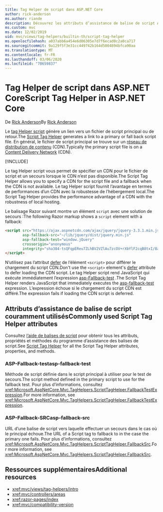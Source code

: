 ```yaml
---
title: Tag Helper de script dans ASP.NET Core
author: rick-anderson
ms.author: riande
description: Découvrez les attributs d’assistance de balise de script ASP.NET Core et le rôle joué par chaque attribut lors de l’extension du comportement de la balise de script HTML.
ms.custom: mvc
ms.date: 12/02/2019
uid: mvc/views/tag-helpers/builtin-th/script-tag-helper
ms.openlocfilehash: a037abb6a454e6d06305e7d7f6ecad0c2a0ca717
ms.sourcegitcommit: 9a129f5f3e31cc449742b164d5004894bfca90aa
ms.translationtype: MT
ms.contentlocale: fr-FR
ms.lasthandoff: 03/06/2020
ms.locfileid: "78659837"
---
```

# <a name="script-tag-helper-in-aspnet-core"></a><span data-ttu-id="e5ebb-103">Tag Helper de script dans ASP.NET Core</span><span class="sxs-lookup"><span data-stu-id="e5ebb-103">Script Tag Helper in ASP.NET Core</span></span>

<span data-ttu-id="e5ebb-104">De [Rick Anderson](https://twitter.com/RickAndMSFT)</span><span class="sxs-lookup"><span data-stu-id="e5ebb-104">By [Rick Anderson](https://twitter.com/RickAndMSFT)</span></span>

<span data-ttu-id="e5ebb-105">Le [tag Helper script](xref:Microsoft.AspNetCore.Mvc.TagHelpers.ScriptTagHelper) génère un lien vers un fichier de script principal ou de retour.</span><span class="sxs-lookup"><span data-stu-id="e5ebb-105">The [Script Tag Helper](xref:Microsoft.AspNetCore.Mvc.TagHelpers.ScriptTagHelper) generates a link to a primary or fall back script file.</span></span> <span data-ttu-id="e5ebb-106">En général, le fichier de script principal se trouve sur un [réseau de distribution de contenu](/office365/enterprise/content-delivery-networks#what-exactly-is-a-cdn) (CDN).</span><span class="sxs-lookup"><span data-stu-id="e5ebb-106">Typically the primary script file is on a [Content Delivery Network](/office365/enterprise/content-delivery-networks#what-exactly-is-a-cdn) (CDN).</span></span>

[!INCLUDE[](~/includes/cdn.md)]

<span data-ttu-id="e5ebb-107">Le tag Helper script vous permet de spécifier un CDN pour le fichier de script et un secours lorsque le CDN n’est pas disponible.</span><span class="sxs-lookup"><span data-stu-id="e5ebb-107">The Script Tag Helper allows you to specify a CDN for the script file and a fallback when the CDN is not available.</span></span> <span data-ttu-id="e5ebb-108">Le tag Helper script fournit l’avantage en termes de performances d’un CDN avec la robustesse de l’hébergement local.</span><span class="sxs-lookup"><span data-stu-id="e5ebb-108">The Script Tag Helper provides the performance advantage of a CDN with the robustness of local hosting.</span></span>

<span data-ttu-id="e5ebb-109">Le balisage Razor suivant montre un élément `script` avec une solution de secours :</span><span class="sxs-lookup"><span data-stu-id="e5ebb-109">The following Razor markup shows a `script` element with a fallback:</span></span>

```html
<script src="https://ajax.aspnetcdn.com/ajax/jquery/jquery-3.3.1.min.js"
        asp-fallback-src="~/lib/jquery/dist/jquery.min.js"
        asp-fallback-test="window.jQuery"
        crossorigin="anonymous"
        integrity="sha384-tsQFqpEReu7ZLhBV2VZlAu7zcOV+rXbYlF2cqB8txI/8aZajjp4Bqd+V6D5IgvKT">
</script>
```

<span data-ttu-id="e5ebb-110">N’utilisez pas l’attribut [defer](https://developer.mozilla.org/docs/Web/HTML/Element/script) de l’élément `<script>` pour différer le chargement du script CDN.</span><span class="sxs-lookup"><span data-stu-id="e5ebb-110">Don't use the `<script>` element's [defer](https://developer.mozilla.org/docs/Web/HTML/Element/script) attribute to defer loading the CDN script.</span></span> <span data-ttu-id="e5ebb-111">Le tag Helper script rend JavaScript qui exécute immédiatement l’expression [asp-Fallback-test](#asp-fallback-test) .</span><span class="sxs-lookup"><span data-stu-id="e5ebb-111">The Script Tag Helper renders JavaScript that immediately executes the [asp-fallback-test](#asp-fallback-test) expression.</span></span> <span data-ttu-id="e5ebb-112">L’expression échoue si le chargement du script CDN est différé.</span><span class="sxs-lookup"><span data-stu-id="e5ebb-112">The expression fails if loading the CDN script is deferred.</span></span>

## <a name="commonly-used-script-tag-helper-attributes"></a><span data-ttu-id="e5ebb-113">Attributs d’assistance de balise de script couramment utilisés</span><span class="sxs-lookup"><span data-stu-id="e5ebb-113">Commonly used Script Tag Helper attributes</span></span>

<span data-ttu-id="e5ebb-114">Consultez [l’aide de balises de script](xref:Microsoft.AspNetCore.Mvc.TagHelpers.ScriptTagHelper) pour obtenir tous les attributs, propriétés et méthodes du programme d’assistance des balises de script.</span><span class="sxs-lookup"><span data-stu-id="e5ebb-114">See [Script Tag Helper](xref:Microsoft.AspNetCore.Mvc.TagHelpers.ScriptTagHelper) for all the Script Tag Helper attributes, properties, and methods.</span></span>

### <a name="asp-fallback-test"></a><span data-ttu-id="e5ebb-115">ASP-Fallback-test</span><span class="sxs-lookup"><span data-stu-id="e5ebb-115">asp-fallback-test</span></span>

<span data-ttu-id="e5ebb-116">Méthode de script définie dans le script principal à utiliser pour le test de secours.</span><span class="sxs-lookup"><span data-stu-id="e5ebb-116">The script method defined in the primary script to use for the fallback test.</span></span> <span data-ttu-id="e5ebb-117">Pour plus d’informations, consultez <xref:Microsoft.AspNetCore.Mvc.TagHelpers.ScriptTagHelper.FallbackTestExpression>.</span><span class="sxs-lookup"><span data-stu-id="e5ebb-117">For more information, see <xref:Microsoft.AspNetCore.Mvc.TagHelpers.ScriptTagHelper.FallbackTestExpression>.</span></span>

### <a name="asp-fallback-src"></a><span data-ttu-id="e5ebb-118">ASP-Fallback-SRC</span><span class="sxs-lookup"><span data-stu-id="e5ebb-118">asp-fallback-src</span></span>

<span data-ttu-id="e5ebb-119">URL d’une balise de script vers laquelle effectuer un secours dans le cas où le principal échoue.</span><span class="sxs-lookup"><span data-stu-id="e5ebb-119">The URL of a Script tag to fallback to in the case the primary one fails.</span></span> <span data-ttu-id="e5ebb-120">Pour plus d’informations, consultez <xref:Microsoft.AspNetCore.Mvc.TagHelpers.ScriptTagHelper.FallbackSrc>.</span><span class="sxs-lookup"><span data-stu-id="e5ebb-120">For more information, see <xref:Microsoft.AspNetCore.Mvc.TagHelpers.ScriptTagHelper.FallbackSrc>.</span></span>

## <a name="additional-resources"></a><span data-ttu-id="e5ebb-121">Ressources supplémentaires</span><span class="sxs-lookup"><span data-stu-id="e5ebb-121">Additional resources</span></span>

* <xref:mvc/views/tag-helpers/intro>
* <xref:mvc/controllers/areas>
* <xref:razor-pages/index>
* <xref:mvc/compatibility-version>
